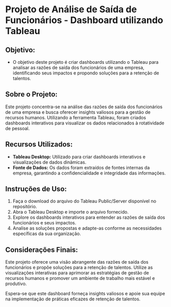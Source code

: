 # Projeto de Análise de Saída de Funcionários - Dashboard utilizando Tableau

## Objetivo:
- O objetivo deste projeto é criar dashboards utilizando o Tableau para analisar as razões de saída dos funcionários de uma empresa, identificando seus impactos e propondo soluções para a retenção de talentos.

## Sobre o Projeto:
Este projeto concentra-se na análise das razões de saída dos funcionários de uma empresa e busca oferecer insights valiosos para a gestão de recursos humanos. Utilizando a ferramenta Tableau, foram criados dashboards interativos para visualizar os dados relacionados à rotatividade de pessoal.

## Recursos Utilizados:
- **Tableau Desktop:** Utilizado para criar dashboards interativos e visualizações de dados dinâmicas.
- **Fonte de Dados:** Os dados foram extraídos de fontes internas da empresa, garantindo a confidencialidade e integridade das informações.

## Instruções de Uso:
1. Faça o download do arquivo do Tableau Public/Server disponível no repositório.
2. Abra o Tableau Desktop e importe o arquivo fornecido.
3. Explore os dashboards interativos para entender as razões de saída dos funcionários e seus impactos.
4. Analise as soluções propostas e adapte-as conforme as necessidades específicas da sua organização.

## Considerações Finais:
Este projeto oferece uma visão abrangente das razões de saída dos funcionários e propõe soluções para a retenção de talentos. Utilize as visualizações interativas para aprimorar as estratégias de gestão de recursos humanos e promover um ambiente de trabalho mais estável e produtivo.

Espera-se que este dashboard forneça insights valiosos e apoie sua equipe na implementação de práticas eficazes de retenção de talentos.
